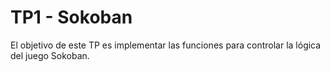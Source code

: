 # TP1 - Sokoban

El objetivo de este TP es implementar las funciones para controlar la lógica del juego Sokoban.
